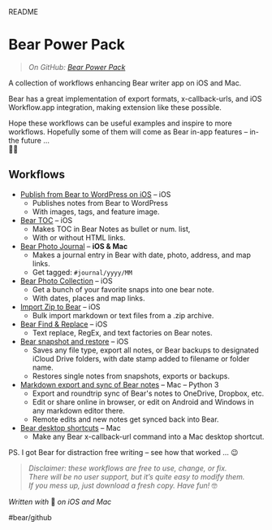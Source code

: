 README

# Bear Power Pack
> *On GitHub: [Bear Power Pack](https://github.com/rovest/Bear-Power-Pack/blob/master/README.md)*  

A collection of workflows enhancing Bear writer app on iOS and Mac.

Bear has a great implementation of export formats, x-callback-urls, and iOS Workflow.app integration, making extension like these possible.

Hope these workflows can be useful examples and inspire to more workflows. Hopefully some of them will come as Bear in-app features – in-the future …   
🦁🤓

## Workflows
* [Publish from Bear to WordPress on iOS](https://github.com/rovest/Bear-Power-Pack/blob/master/Publish%20from%20Bear%20to%20WordPress%20on%20iOS.md) – iOS  
	* Publishes notes from Bear to WordPress 
	* With images, tags, and feature image.
* [Bear TOC](https://github.com/rovest/Bear-Power-Pack/blob/master/Bear%20TOC.md) – iOS  
	* Makes TOC in Bear Notes as bullet or num. list, 
	* With or without HTML links.
* [Bear Photo Journal](https://github.com/rovest/Bear-Power-Pack/blob/master/Bear%20Photo%20Journal.md) – **iOS & Mac**  
	* Makes a journal entry in Bear with date, photo, address, and map links.
	* Get tagged: `#journal/yyyy/MM`
* [Bear Photo Collection](https://github.com/rovest/Bear-Power-Pack/blob/master/Bear%20Photo%20Collection.md) – iOS
	* Get a bunch of your favorite snaps into one bear note.   
	* With dates, places and map links.
* [Import Zip to Bear](https://github.com/rovest/Bear-Power-Pack/blob/master/Import%20Zip%20to%20Bear.md) – iOS  
	* Bulk import markdown or text files from a .zip archive.
* [Bear Find & Replace](https://github.com/rovest/Bear-Power-Pack/blob/master/Bear%20Find%20%26%20Replace.md) – iOS 
	* Text replace, RegEx, and text factories on Bear notes.
* [Bear snapshot and restore](https://github.com/rovest/Bear-Power-Pack/blob/master/Bear%20snapshot%20and%20restore.md) – iOS 
	* Saves any file type, export all notes, or Bear backups to designated iCloud Drive folders, with date stamp added to filename or folder name.
	* Restores single notes from snapshots, exports or backups.
* [Markdown export and sync of Bear notes](https://github.com/rovest/Bear-Markdown-Export) – Mac – Python 3
	* Export and roundtrip sync of Bear's notes to OneDrive, Dropbox, etc. 
	* Edit or share online in browser, or edit on Android and Windows in any markdown editor there.
	* Remote edits and new notes get synced back into Bear.
* [Bear desktop shortcuts](https://github.com/rovest/Bear-Power-Pack/blob/master/Bear%20desktop%20shortcuts.md) – Mac
	* Make any Bear x-callback-url command into a Mac desktop shortcut.

PS. I got Bear for distraction free writing – see how that worked … 😉

> *Disclaimer: these workflows are free to use, change, or fix.*     
> *There will be no user support, but it’s quite easy to modify them.*     
> *If you mess up, just download a fresh copy. Have fun!* 🤓  

*Written with* 🐻 *on iOS and Mac*

#bear/github